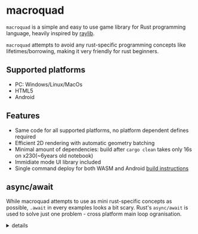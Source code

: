 # macroquad

`macroquad` is a simple and easy to use game library for Rust programming language, heavily inspired by [raylib](https://github.com/raysan5/raylib). 

`macroquad` attempts to avoid any rust-specific programming concepts like lifetimes/borrowing, making it very friendly for rust beginners.

## Supported platforms

* PC: Windows/Linux/MacOs
* HTML5
* Android

## Features

* Same code for all supported platforms, no platform dependent defines required 
* Efficient 2D rendering with automatic geometry batching
* Minimal amount of dependencies: build after `cargo clean` takes only 16s on x230(~6years old notebook)
* Immidiate mode UI library included
* Single command deploy for both WASM and Android [build instructions](https://github.com/not-fl3/miniquad/#building-examples)

## async/await

While macroquad attempts to use as mini rust-specific concepts as possible, `.await` in every examples looks a bit scary.
Rust's `async/await` is used to solve just one problem - cross platform main loop ogranisation. 

<details>
<summary>details</summary>
  

The problem: on WASM and android its not really easy to organize main loop like this: 
```
fn main() {
    // do some initilization
    
    // start main loop
    loop {
        // handle input 

        // update logic

        // draw frame
    }
}
```

It is fixable on Android with threads, but on web there is not way to "pause" and "resume" wasm execution, so no wasm code should block ever.
While that loop is blocking for the entire game execution!
The C++ solution for that problem: https://kripken.github.io/blog/wasm/2019/07/16/asyncify.html

But in Rust we have async/await. Rust's `futures` is basicly a continuations - `future`'s stack may be store into a variable to later pause/resume execution of future's code.

async/await in macroquad is used without any external dependencies - no runtime, executor or even futures-rs are involved. Its just a way to preserve `main`'s stack on WASM and keep the code cross platform without any wasm-specific main loop.
</details>